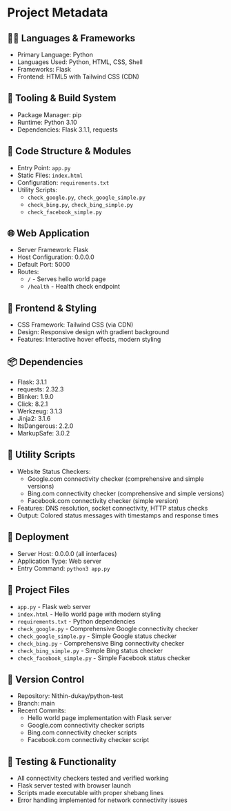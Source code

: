 # Project Metadata

## 🧑‍💻 Languages & Frameworks
- Primary Language: Python
- Languages Used: Python, HTML, CSS, Shell
- Frameworks: Flask
- Frontend: HTML5 with Tailwind CSS (CDN)

## 🔧 Tooling & Build System
- Package Manager: pip
- Runtime: Python 3.10
- Dependencies: Flask 3.1.1, requests

## 📁 Code Structure & Modules
- Entry Point: `app.py`
- Static Files: `index.html`
- Configuration: `requirements.txt`
- Utility Scripts: 
  - `check_google.py`, `check_google_simple.py`
  - `check_bing.py`, `check_bing_simple.py`
  - `check_facebook_simple.py`

## 🌐 Web Application
- Server Framework: Flask
- Host Configuration: 0.0.0.0
- Default Port: 5000
- Routes:
  - `/` - Serves hello world page
  - `/health` - Health check endpoint

## 🎨 Frontend & Styling
- CSS Framework: Tailwind CSS (via CDN)
- Design: Responsive design with gradient background
- Features: Interactive hover effects, modern styling

## 📦 Dependencies
- Flask: 3.1.1
- requests: 2.32.3
- Blinker: 1.9.0
- Click: 8.2.1
- Werkzeug: 3.1.3
- Jinja2: 3.1.6
- ItsDangerous: 2.2.0
- MarkupSafe: 3.0.2

## 🔧 Utility Scripts
- Website Status Checkers:
  - Google.com connectivity checker (comprehensive and simple versions)
  - Bing.com connectivity checker (comprehensive and simple versions)
  - Facebook.com connectivity checker (simple version)
- Features: DNS resolution, socket connectivity, HTTP status checks
- Output: Colored status messages with timestamps and response times

## 🚀 Deployment
- Server Host: 0.0.0.0 (all interfaces)
- Application Type: Web server
- Entry Command: `python3 app.py`

## 📄 Project Files
- `app.py` - Flask web server
- `index.html` - Hello world page with modern styling
- `requirements.txt` - Python dependencies
- `check_google.py` - Comprehensive Google connectivity checker
- `check_google_simple.py` - Simple Google status checker
- `check_bing.py` - Comprehensive Bing connectivity checker
- `check_bing_simple.py` - Simple Bing status checker
- `check_facebook_simple.py` - Simple Facebook status checker

## 🔄 Version Control
- Repository: Nithin-dukay/python-test
- Branch: main
- Recent Commits: 
  - Hello world page implementation with Flask server
  - Google.com connectivity checker scripts
  - Bing.com connectivity checker scripts
  - Facebook.com connectivity checker script

## 🧪 Testing & Functionality
- All connectivity checkers tested and verified working
- Flask server tested with browser launch
- Scripts made executable with proper shebang lines
- Error handling implemented for network connectivity issues